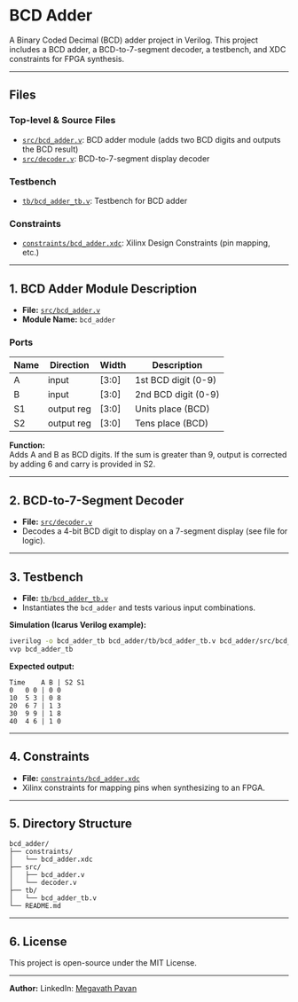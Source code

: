 # BCD Adder

A Binary Coded Decimal (BCD) adder project in Verilog. This project includes a BCD adder, a BCD-to-7-segment decoder, a testbench, and XDC constraints for FPGA synthesis.

---

## Files

### Top-level & Source Files

- [`src/bcd_adder.v`](https://github.com/MegavathPavan/Verilog/blob/main/bcd_adder/src/bcd_adder.v): BCD adder module (adds two BCD digits and outputs the BCD result)
- [`src/decoder.v`](https://github.com/MegavathPavan/Verilog/blob/main/bcd_adder/src/decoder.v): BCD-to-7-segment display decoder

### Testbench

- [`tb/bcd_adder_tb.v`](https://github.com/MegavathPavan/Verilog/blob/main/bcd_adder/tb/bcd_adder_tb.v): Testbench for BCD adder

### Constraints

- [`constraints/bcd_adder.xdc`](https://github.com/MegavathPavan/Verilog/blob/main/bcd_adder/constraints/bcd_adder.xdc): Xilinx Design Constraints (pin mapping, etc.)

---

## 1. BCD Adder Module Description

- **File:** [`src/bcd_adder.v`](https://github.com/MegavathPavan/Verilog/blob/main/bcd_adder/src/bcd_adder.v)
- **Module Name:** `bcd_adder`

### Ports

| Name | Direction | Width | Description         |
|------|-----------|-------|---------------------|
| A    | input     | [3:0] | 1st BCD digit (0-9) |
| B    | input     | [3:0] | 2nd BCD digit (0-9) |
| S1   | output reg| [3:0] | Units place (BCD)   |
| S2   | output reg| [3:0] | Tens place (BCD)    |

**Function:**  
Adds A and B as BCD digits. If the sum is greater than 9, output is corrected by adding 6 and carry is provided in S2.

---

## 2. BCD-to-7-Segment Decoder

- **File:** [`src/decoder.v`](https://github.com/MegavathPavan/Verilog/blob/main/bcd_adder/src/decoder.v)
- Decodes a 4-bit BCD digit to display on a 7-segment display (see file for logic).

---

## 3. Testbench

- **File:** [`tb/bcd_adder_tb.v`](https://github.com/MegavathPavan/Verilog/blob/main/bcd_adder/tb/bcd_adder_tb.v)
- Instantiates the `bcd_adder` and tests various input combinations.

**Simulation (Icarus Verilog example):**
```sh
iverilog -o bcd_adder_tb bcd_adder/tb/bcd_adder_tb.v bcd_adder/src/bcd_adder.v
vvp bcd_adder_tb
```

**Expected output:**
```
Time	A B | S2 S1
0	0 0 | 0 0
10	5 3 | 0 8
20	6 7 | 1 3
30	9 9 | 1 8
40	4 6 | 1 0
```

---

## 4. Constraints

- **File:** [`constraints/bcd_adder.xdc`](https://github.com/MegavathPavan/Verilog/blob/main/bcd_adder/constraints/bcd_adder.xdc)
- Xilinx constraints for mapping pins when synthesizing to an FPGA.

---

## 5. Directory Structure

```
bcd_adder/
├── constraints/
│   └── bcd_adder.xdc
├── src/
│   ├── bcd_adder.v
│   └── decoder.v
├── tb/
│   └── bcd_adder_tb.v
└── README.md
```

---

## 6. License

This project is open-source under the MIT License.

---

**Author:** LinkedIn: [Megavath Pavan](https://www.linkedin.com/in/megavath-pavan-1a4724262/)
